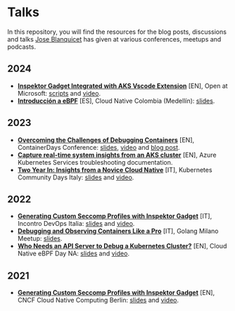 # Talks

In this repository, you will find the resources for the blog posts, discussions and talks [Jose Blanquicet](https://www.linkedin.com/in/joseblanquicet/) has given at various conferences, meetups and podcasts.

## 2024

- [**Inspektor Gadget Integrated with AKS Vscode Extension**](https://learn.microsoft.com/en-us/shows/open-at-microsoft/inspektor-gadget-integrated-with-aks-vscode-extension) [EN], Open at Microsoft: [scripts](2024/open-at-microsoft/) and [video](https://www.youtube.com/watch?v=IK1uTboM138).
- [**Introducción a eBPF**](https://community.cncf.io/events/details/cncf-cloud-native-medellin-presents-innovacion-primaveral-desbloqueando-el-futuro-de-la-nube-version-abril-2024/) [ES], Cloud Native Colombia (Medellín): [slides](FIXME_ADD_FILE). 

## 2023

- [**Overcoming the Challenges of Debugging Containers​**](https://www.containerdays.io/containerdays-conference-2023/) [EN], ContainerDays Conference: [slides](2023/container-days/2023_12_09_CDS_OvercomingTheChallengesOfDebuggingContainers.pdf), [video](https://www.youtube.com/watch?v=8J9J9J9J9J9) and [blog post](https://www.containerdays.io/blog/overcoming-the-challenges-of-debugging-containers/).
- [**Capture real-time system insights from an AKS cluster**](https://learn.microsoft.com/en-us/troubleshoot/azure/azure-kubernetes/capture-system-insights-from-aks) [EN], Azure Kubernetes Services troubleshooting documentation.
- [**Two Year In: Insights from a Novice Cloud Native**](https://community.cncf.io/events/details/cncf-kcd-italy-presents-kubernetes-community-days-italy-2023/) [IT], Kubernetes Community Days Italy: [slides](2023/kcd-italy/2023_06_16_KCD_Italy_CloudNativeNovice.pdf) and [video](https://www.youtube.com/watch?v=DsiXQCPoF0s).

## 2022

- [**Generating Custom Seccomp Profiles with Inspektor Gadget**](https://2022.incontrodevops.it/talks_speakers/#seccomp-profiles) [IT],  Incontro DevOps Italia: [slides](2022/incontro-devops-italia/2022_03_18_IDI_Seccomp.pdf) and [video](https://www.youtube.com/watch?v=SyZzAS1htPo).
- [**Debugging and Observing Containers Like a Pro​**](https://www.meetup.com/golang-milano/events/288970451/) [IT], Golang Milano Meetup: [slides](2022/golang-milano/2022_10_25_GolangMilan_DebuggingAndObservingContainersLikeAPro.pdf).
- [**Who Needs an API Server to Debug a Kubernetes Cluster?**](https://cloudnativeebpfdayna22.sched.com/event/5bd406a41c5f9ad5948ededd33d55204) [EN], Cloud Native eBPF Day NA: [slides](2022/cloud-native-eBPF-NA/2022_10_24_CloudNative_eBPF_local-gadget.pdf) and [video](https://www.youtube.com/watch?v=pGLl7Tdw4Zo).

## 2021

- [**Generating Custom Seccomp Profiles with Inspektor Gadget**](https://community.cncf.io/events/details/cncf-cloud-native-computing-berlin-presents-ebpf-data-plane-deep-dive-custom-seccomp-profiles-with-inspektor-gadget/) [EN], CNCF Cloud Native Computing Berlin: [slides](2021/cncf-berlin/2021_12_14_CNCF_Berlin_Seccomp.pdf) and [video](https://www.youtube.com/watch?v=K-mEyso42Ag).
